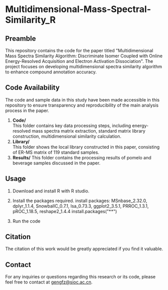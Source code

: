 # Multidimensional-Mass-Spectral-Similarity_R

## Preamble
This repository contains the code for the paper titled "Multidimensional Mass Spectra Similarity Algorithm: Discriminate Isomer Coupled with Online Energy-Resolved Acquisition and Electron Activation Dissociation". The project focuses on developing multidimensional spectra similarity algorithm to enhance compound annotation accuracy.


## Code Availability
The code and sample data in this study have been made accessible in this repository to ensure transparency and reproducibility of the main analysis process in the paper.
1. **Code/**  
  This folder contains key data processing steps, including energy-resolved mass spectra matrix extraction, standard matrix library construction, multidimensional similarity calculation.
2. **Library/**  
  This folder shows the local library constructed in this paper, consisting of ER-MS matrix of 119 standard samples. 
3. **Results/** 
  This folder contains the processing results of pomelo and beverage samples discussed in the paper.


## Usage

1. Download and install R with R studio.

2. Install the packages required.
install packages: MSnbase_2.32.0, dplyr_1.1.4, SnowballC_0.7.1, lsa_0.73.3, ggplot2_3.5.1, PRROC_1.3.1, pROC_1.18.5, reshape2_1.4.4
install.packages("**")

3. Run the code

## Citation
The citation of this work would be greatly appreciated if you find it valuable.

## Contact
For any inquiries or questions regarding this research or its code, please feel free to contact at gengfz@sioc.ac.cn.
